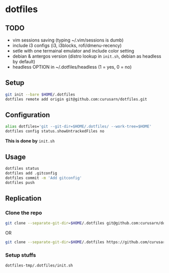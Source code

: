 # dotfiles

## TODO
- vim sessions saving (typing ~/.vim/sessions is dumb)
- include i3 configs (i3, i3blocks, rofi/dmenu-recency)
- setle with one termainal emulator and include color setting
- debian & antergos version (distro lookup in `init.sh`, debian as headless by default)
- headless OPTION in ~/.dotfiles/headless (1 = yes, 0 = no)

## Setup
```bash
git init --bare $HOME/.dotfiles
dotfiles remote add origin git@github.com:curusarn/dotfiles.git
```

## Configuration
```bash
alias dotfiles='git --git-dir=$HOME/.dotfiles/ --work-tree=$HOME'
dotfiles config status.showUntrackedFiles no
```
**This is done by** `init.sh` 

## Usage
```bash
dotfiles status
dotfiles add .gitconfig
dotfiles commit -m 'Add gitconfig'
dotfiles push
```

## Replication
### Clone the repo
```bash
git clone --separate-git-dir=$HOME/.dotfiles git@github.com:curusarn/dotfiles.git dotfiles-tmp
```
OR
```bash
git clone --separate-git-dir=$HOME/.dotfiles https://github.com/curusarn/dotfiles.git dotfiles-tmp
```

### Setup stuffs
```bash
dotfiles-tmp/.dotfiles/init.sh
```

